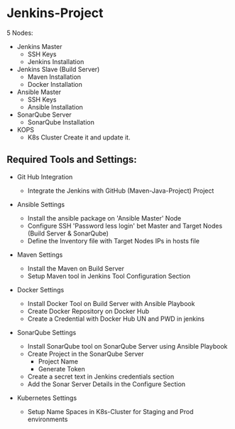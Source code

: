# Jenkins-Project

5 Nodes:
  - Jenkins Master
    - SSH Keys
    - Jenkins Installation
  - Jenkins Slave (Build Server)
    - Maven Installation
    - Docker Installation
  - Ansible Master
    - SSH Keys
    - Ansible Installation
  - SonarQube Server
    - SonarQube Installation
  - KOPS
    - K8s Cluster Create it and update it.


Required Tools and Settings:
----------------------------

- Git Hub Integration
  - Integrate the Jenkins with GitHub (Maven-Java-Project) Project

- Ansible Settings
  - Install the ansible package on 'Ansible Master' Node
  - Configure SSH 'Password less login' bet Master and Target Nodes (Build Server & SonarQube)
  - Define the Inventory file with Target Nodes IPs in hosts file

- Maven Settings
  - Install the Maven on Build Server
  - Setup Maven tool in Jenkins Tool Configuration Section

- Docker Settings
  - Install Docker Tool on Build Server with Ansible Playbook
  - Create Docker Repository on Docker Hub
  - Create a Credential with Docker Hub UN and PWD in jenkins

- SonarQube Settings
  - Install SonarQube tool on SonarQube Server using Ansible Playbook
  - Create Project in the SonarQube Server
      - Project Name
      - Generate Token
  - Create a secret text in Jenkins credentials section
  - Add the Sonar Server Details in the Configure Section

- Kubernetes Settings
  - Setup Name Spaces in K8s-Cluster for Staging and Prod environments
